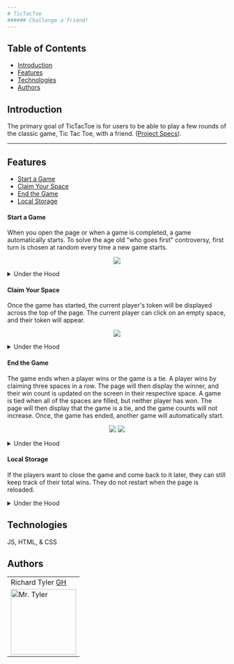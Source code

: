 ```yaml
---
# TicTacToe
###### Challenge a friend!
---
```

## Table of Contents
* [Introduction](#introduction)
* [Features](#features)
* [Technologies](#technologies)
* [Authors](#authors)

## Introduction
The primary goal of TicTacToe is for users to be able to play a few rounds of the classic game, Tic Tac Toe, with a friend. ([Project Specs](https://frontend.turing.io/projects/module-1/tic-tac-toe-solo.html)).

---

## Features
* [Start a Game](#Start-a-Game)
* [Claim Your Space](#Claim-YourSpace)
* [End the Game](#End-the-Game)
* [Local Storage](#Local-Storage)

#### Start a Game
When you open the page or when a game is completed, a game automatically starts. To solve the age old "who goes first" controversy, first turn is chosen at random every time a new game starts. 
<p align = "center">
<img src="https://media.giphy.com/media/diYc2a7VsFfuePE7cI/giphy.gif"></p>
</p>

  <details>
    <summary>Under the Hood</summary>
    Using window.onLoad, a game is immediately created. This instantiates our player class twice and instantiates our game class with our new player instances as player 1 and player 2. The first current player is decided with a method of the game class that randomly assigns one of the players as current player. 
  </details>


#### Claim Your Space
Once the game has started, the current player's token will be displayed across the top of the page. The current player can click on an empty space, and their token will appear. 
<p align = "center">
<img src="https://media.giphy.com/media/TTwWqkr5JqkQcA3AQX/giphy.gif">
</p>

  <details>
    <summary>Under the Hood</summary>
    The screen's game board displays the game board property of the game instance. So, when the current player clicks on a space, their token is added to the game board property of the game instance which changes the information being displayed. A player can only insert their token into the game board property and complete their turn if that game board property space is empty, so a player may not click on a space that is already displaying a token. 
  </details>
  
#### End the Game
The game ends when a player wins or the game is a tie. A player wins by claiming three spaces in a row. The page will then display the winner, and their win count is updated on the screen in their respective space. A game is tied when all of the spaces are filled, but neither player has won. The page will then display that the game is a tie, and the game counts will not increase. Once, the game has ended, another game will automatically start. 
<p align = "center">
<img src="https://media.giphy.com/media/d8U4icnNUwF2nahWbK/giphy.gif">
<img src="https://media.giphy.com/media/Txg9ZntMH8yFQitpJX/giphy.gif">
</p>

  <details>
    <summary>Under the Hood</summary>
    After each turn has ended, the code checks for the game to have ended by either winning or losing. A set of game board indeces have been listed in the game class as winning conditions. When the code checks for the game to end, it looks for each of those indeces to include the current player's token. If the player did not win, then it looks for any open spaces. If the player did not win, and there are no open spaces then the game is a draw. When the game ends, a new game will start after a 2 second timeout. 
  </details>

#### Local Storage
If the players want to close the game and come back to it later, they can still keep track of their total wins. They do not restart when the page is reloaded.
<p align = "center">
</p>

  <details>
    <summary>Under the Hood</summary>
    When a player wins a game, the game board is saved to the winning player. That game board is then sent to local storage. When the player class is instantiated at the beginning of each game, their wins propertys are updated with the wins stored in local storage. 
  </details>
  
## Technologies
JS, HTML, & CSS

## Authors
<table>
    <tr>
        <td> Richard Tyler <a href="https://github.com/richardltyler">GH</td>
    </tr>
 <td><img src="https://avatars3.githubusercontent.com/u/70095063?s=460&u=39c274f1a2fbb88cc013de61aa8307596a988255&v=4" alt="Mr. Tyler"
 width="150" height="auto" /></td>
</table>
